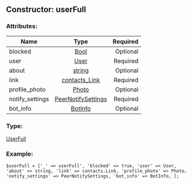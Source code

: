 ## Constructor: userFull  

### Attributes:

| Name     |    Type       | Required |
|----------|:-------------:|---------:|
|blocked|[Bool](../types/Bool.md) | Optional|
|user|[User](../types/User.md) | Required|
|about|[string](../types/string.md) | Optional|
|link|[contacts\_Link](../types/contacts_Link.md) | Required|
|profile\_photo|[Photo](../types/Photo.md) | Optional|
|notify\_settings|[PeerNotifySettings](../types/PeerNotifySettings.md) | Required|
|bot\_info|[BotInfo](../types/BotInfo.md) | Optional|
### Type: 

[UserFull](../types/UserFull.md)
### Example:

```
$userFull = ['_' => userFull', 'blocked' => true, 'user' => User, 'about' => string, 'link' => contacts.Link, 'profile_photo' => Photo, 'notify_settings' => PeerNotifySettings, 'bot_info' => BotInfo, ];
```